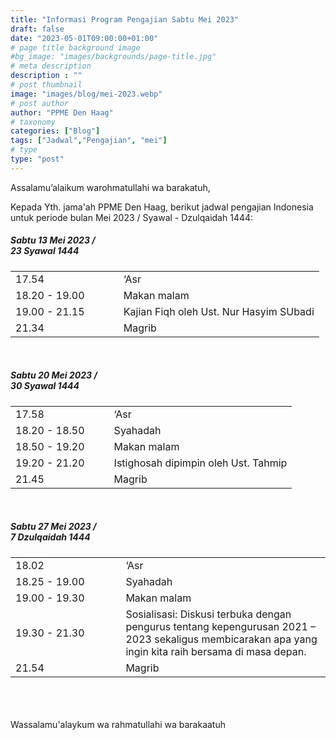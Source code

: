 ```yaml
---
title: "Informasi Program Pengajian Sabtu Mei 2023"
draft: false
date: "2023-05-01T09:00:00+01:00"
# page title background image
#bg_image: "images/backgrounds/page-title.jpg"
# meta description
description : ""
# post thumbnail
image: "images/blog/mei-2023.webp"
# post author
author: "PPME Den Haag"
# taxonomy
categories: ["Blog"]
tags: ["Jadwal","Pengajian", "mei"]
# type
type: "post"
---
```


Assalamu’alaikum warohmatullahi wa barakatuh,

Kepada Yth. jama'ah PPME Den Haag, berikut jadwal pengajian Indonesia untuk periode bulan Mei 2023 / Syawal - Dzulqaidah 1444:

##### Sabtu 13 Mei 2023 /<br/> 23 Syawal 1444
<table style="width:100%">
<tr><td style="width:35%;margin:0;">17.54</td><td style="width:65%;margin:0;">‘Asr</td></tr>
<tr><td style="width:35%;margin:0;">18.20 - 19.00</td><td style="width:65%;margin:0;">Makan malam</td></tr>
<tr><td style="width:35%;margin:0;">19.00 - 21.15</td><td style="width:65%;margin:0;">Kajian Fiqh oleh Ust. Nur Hasyim SUbadi</td></tr>
<tr><td style="width:35%;margin:0;">21.34</td><td style="width:65%;margin:0;">Magrib</td></tr>
</table>
<br/>




##### Sabtu 20 Mei 2023 /<br/> 30 Syawal 1444
<table style="width:100%">
<tr><td style="width:35%;margin:0;">17.58</td><td style="width:65%;margin:0;">‘Asr</td></tr>
<tr><td style="width:35%;margin:0;">18.20 - 18.50</td><td style="width:65%;margin:0;">Syahadah</td></tr>
<tr><td style="width:35%;margin:0;">18.50 - 19.20</td><td style="width:65%;margin:0;">Makan malam</td></tr>
<tr><td style="width:35%;margin:0;">19.20 - 21.20</td><td style="width:65%;margin:0;">Istighosah dipimpin oleh Ust. Tahmip</td></tr>
<tr><td style="width:35%;margin:0;">21.45</td><td style="width:65%;margin:0;">Magrib</td></tr>
</table>
<br/>


##### Sabtu 27 Mei 2023 /<br/> 7 Dzulqaidah 1444
<table style="width:100%">
<tr><td style="width:35%;margin:0;">18.02</td><td style="width:65%;margin:0;">‘Asr</td></tr>
<tr><td style="width:35%;margin:0;">18.25 - 19.00</td><td style="width:65%;margin:0;">Syahadah </td></tr>
<tr><td style="width:35%;margin:0;">19.00 - 19.30</td><td style="width:65%;margin:0;">Makan malam</td></tr>
<tr><td style="width:35%;margin:0;">19.30 - 21.30</td><td style="width:65%;margin:0;">Sosialisasi: Diskusi terbuka dengan pengurus tentang kepengurusan 2021 – 2023 sekaligus membicarakan apa yang ingin kita raih bersama di masa depan.</td></tr>
<tr><td style="width:35%;margin:0;">21.54</td><td style="width:65%;margin:0;">Magrib</td></tr>
</table>
<br/>

<br/>



<br/>
Wassalamu'alaykum wa rahmatullahi wa barakaatuh
